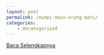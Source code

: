 ```yaml
---
layout: post
permalink: /mimpi-main-orang-mati/
categories:
    - Uncategorized
---
```


[Baca Selengkapnya](/03)